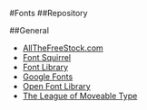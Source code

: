 #Fonts
##Repository


##General
*   [AllTheFreeStock.com](http://allthefreestock.com/)
*   [Font Squirrel](http://www.fontsquirrel.com/)
*   [Font Library](https://fontlibrary.org/en)
*   [Google Fonts](https://www.google.com/fonts)
*   [Open Font Library](http://openfontlibrary.org/)
*   [The League of Moveable Type](https://www.theleagueofmoveabletype.com/)

